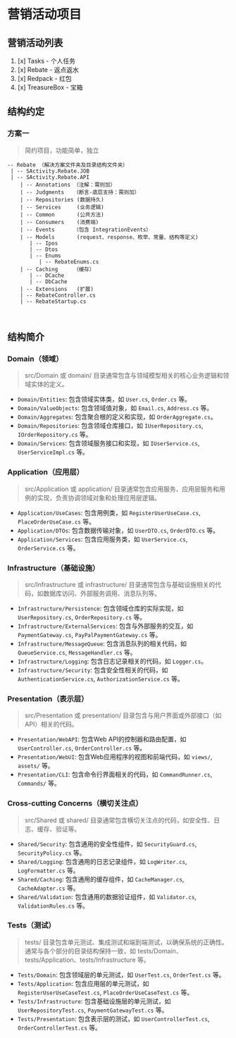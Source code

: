 # 营销活动项目

## 营销活动列表

1. [x]  Tasks - 个人任务
2. [x]  Rebate - 返点返水
3. [x]  Redpack - 红包
4. [x]  TreasureBox - 宝箱


## 结构约定

### 方案一

> 简约项目，功能简单，独立

````
-- Rebate （解决方案文件夹及目录结构文件夹）
 | -- SActivity.Rebate.JOB
 | -- SActivity.Rebate.API
    | -- Annotations （注解：需则加）
    | -- Judgments   （断言-底层支持：需则加）
    | -- Repositories (数据持久)
    | -- Services     (业务逻辑)
    | -- Common       (公共方法)
    | -- Consumers    (消费端)
    | -- Events      （包含 IntegrationEvents）
    | -- Models       (request、response、枚举、常量、结构等定义)
       | -- Ipos
       | -- Dtos
       | -- Enums
          | -- RebateEnums.cs
    | -- Caching     （缓存）
       | -- DCache
       | -- DbCache
    | -- Extensions   (扩展)
    | -- RebateController.cs
    | -- RebateStartup.cs

  
````


## 结构简介

### Domain（领域）

> src/Domain 或 domain/ 目录通常包含与领域模型相关的核心业务逻辑和领域实体的定义。

- `Domain/Entities`: 包含领域实体类，如 `User.cs`, `Order.cs` 等。
- `Domain/ValueObjects`: 包含领域值对象，如 `Email.cs`, `Address.cs` 等。
- `Domain/Aggregates`: 包含聚合根的定义和实现，如 `OrderAggregate.cs`。
- `Domain/Repositories`: 包含领域仓库接口，如 `IUserRepository.cs`, `IOrderRepository.cs` 等。
- `Domain/Services`: 包含领域服务接口和实现，如 `IUserService.cs`, `UserServiceImpl.cs` 等。

### Application（应用层）

> src/Application 或 application/ 目录通常包含应用服务、应用层服务和用例的实现，负责协调领域对象和处理应用层逻辑。

- `Application/UseCases`: 包含用例类，如 `RegisterUserUseCase.cs`, `PlaceOrderUseCase.cs` 等。
- `Application/DTOs`: 包含数据传输对象，如 `UserDTO.cs`, `OrderDTO.cs` 等。
- `Application/Services`: 包含应用服务类，如 `UserService.cs`, `OrderService.cs` 等。

### Infrastructure（基础设施）

> src/Infrastructure 或 infrastructure/ 目录通常包含与基础设施相关的代码，如数据库访问、外部服务调用、消息队列等。

- `Infrastructure/Persistence`: 包含领域仓库的实际实现，如 `UserRepository.cs`, `OrderRepository.cs` 等。
- `Infrastructure/ExternalServices`: 包含与外部服务的交互，如 `PaymentGateway.cs`, `PayPalPaymentGateway.cs` 等。
- `Infrastructure/MessageQueue`: 包含消息队列的相关代码，如 `QueueService.cs`, `MessageHandler.cs` 等。
- `Infrastructure/Logging`: 包含日志记录相关的代码，如 `Logger.cs`。
- `Infrastructure/Security`: 包含安全性相关的代码，如 `AuthenticationService.cs`, `AuthorizationService.cs` 等。

### Presentation（表示层）

> src/Presentation 或 presentation/ 目录包含与用户界面或外部接口（如API）相关的代码。

- `Presentation/WebAPI`: 包含Web API的控制器和路由配置，如 `UserController.cs`, `OrderController.cs` 等。
- `Presentation/WebUI`: 包含Web应用程序的视图和前端代码，如 `views/`, `assets/` 等。
- `Presentation/CLI`: 包含命令行界面相关的代码，如 `CommandRunner.cs`, `Commands/` 等。

### Cross-cutting Concerns（横切关注点）

> src/Shared 或 shared/ 目录通常包含横切关注点的代码，如安全性、日志、缓存、验证等。

- `Shared/Security`: 包含通用的安全性组件，如 `SecurityGuard.cs`, `SecurityPolicy.cs` 等。
- `Shared/Logging`: 包含通用的日志记录组件，如 `LogWriter.cs`, `LogFormatter.cs` 等。
- `Shared/Caching`: 包含通用的缓存组件，如 `CacheManager.cs`, `CacheAdapter.cs` 等。
- `Shared/Validation`: 包含通用的数据验证组件，如 `Validator.cs`, `ValidationRules.cs` 等。

### Tests（测试）

> tests/ 目录包含单元测试、集成测试和端到端测试，以确保系统的正确性。通常与各个部分的目录结构保持一致，如 tests/Domain、tests/Application、tests/Infrastructure 等。

- `Tests/Domain`: 包含领域层的单元测试，如 `UserTest.cs`, `OrderTest.cs` 等。
- `Tests/Application`: 包含应用层的单元测试，如 `RegisterUserUseCaseTest.cs`, `PlaceOrderUseCaseTest.cs` 等。
- `Tests/Infrastructure`: 包含基础设施层的单元测试，如 `UserRepositoryTest.cs`, `PaymentGatewayTest.cs` 等。
- `Tests/Presentation`: 包含表示层的测试，如 `UserControllerTest.cs`, `OrderControllerTest.cs` 等。

